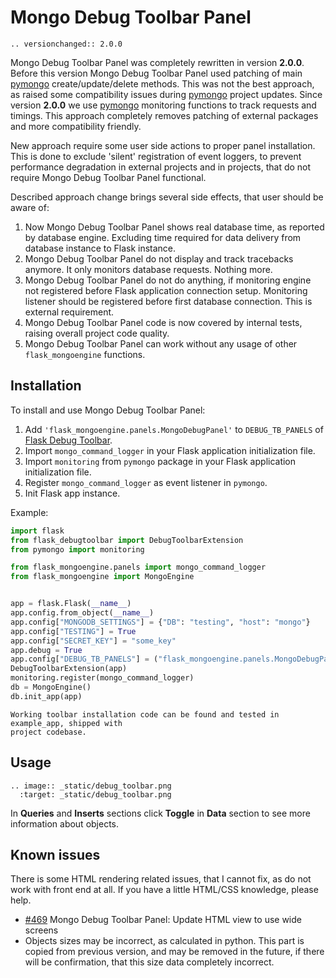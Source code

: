 # Mongo Debug Toolbar Panel

```{eval-rst}
.. versionchanged:: 2.0.0
```

Mongo Debug Toolbar Panel was completely rewritten in version **2.0.0**. Before this
version Mongo Debug Toolbar Panel used patching of main [pymongo] create/update/delete
methods. This was not the best approach, as raised some compatibility issues during
[pymongo] project updates. Since version **2.0.0** we use [pymongo] monitoring functions
to track requests and timings. This approach completely removes patching of external
packages and more compatibility friendly.

New approach require some user side actions to proper panel installation. This is done
to exclude 'silent' registration of event loggers, to prevent performance degradation in
external projects and in projects, that do not require Mongo Debug Toolbar Panel
functional.

Described approach change brings several side effects, that user should be aware of:

1. Now Mongo Debug Toolbar Panel shows real database time, as reported by database
   engine. Excluding time required for data delivery from database instance to Flask
   instance.
2. Mongo Debug Toolbar Panel do not display and track tracebacks anymore. It only
   monitors database requests. Nothing more.
3. Mongo Debug Toolbar Panel do not do anything, if monitoring engine not registered
   before Flask application connection setup. Monitoring listener should be
   registered before first database connection. This is external requirement.
4. Mongo Debug Toolbar Panel code is now covered by internal tests, raising overall
   project code quality.
5. Mongo Debug Toolbar Panel can work without any usage of other
   ``flask_mongoengine`` functions.

## Installation

To install and use Mongo Debug Toolbar Panel:

1. Add ``'flask_mongoengine.panels.MongoDebugPanel'`` to ``DEBUG_TB_PANELS`` of
   [Flask Debug Toolbar].
2. Import ``mongo_command_logger`` in your Flask application initialization file.
3. Import ``monitoring`` from ``pymongo`` package in your Flask application
   initialization file.
4. Register ``mongo_command_logger`` as event listener in ``pymongo``.
5. Init Flask app instance.

Example:

```python
import flask
from flask_debugtoolbar import DebugToolbarExtension
from pymongo import monitoring

from flask_mongoengine.panels import mongo_command_logger
from flask_mongoengine import MongoEngine


app = flask.Flask(__name__)
app.config.from_object(__name__)
app.config["MONGODB_SETTINGS"] = {"DB": "testing", "host": "mongo"}
app.config["TESTING"] = True
app.config["SECRET_KEY"] = "some_key"
app.debug = True
app.config["DEBUG_TB_PANELS"] = ("flask_mongoengine.panels.MongoDebugPanel",)
DebugToolbarExtension(app)
monitoring.register(mongo_command_logger)
db = MongoEngine()
db.init_app(app)
```

```{note}
Working toolbar installation code can be found and tested in example_app, shipped with
project codebase.
```

## Usage

```{eval-rst}
.. image:: _static/debug_toolbar.png
  :target: _static/debug_toolbar.png
```

In **Queries** and **Inserts** sections click **Toggle** in **Data** section to see
more information about objects.

## Known issues

There is some HTML rendering related issues, that I cannot fix, as do not work with
front end at all. If you have a little HTML/CSS knowledge, please help.

- [#469] Mongo Debug Toolbar Panel: Update HTML view to use wide screens
- Objects sizes may be incorrect, as calculated in python. This part is copied from
  previous version, and may be removed in the future, if there will be confirmation,
  that this size data completely incorrect.

[Flask Debug Toolbar]: https://github.com/flask-debugtoolbar/flask-debugtoolbar
[#469]: https://github.com/MongoEngine/flask-mongoengine/issues/469
[pymongo]: https://pymongo.readthedocs.io/en/stable/
